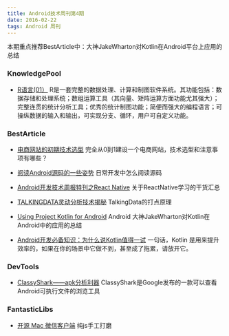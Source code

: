 ```yaml
---
title: Android技术周刊第4期
date: 2016-02-22
tags: Android 周刊
---
```

本期重点推荐BestArticle中：大神JakeWharton对Kotlin在Android平台上应用的总结

### KnowledgePool

* [R语言(01）](http://dannylee1991.github.io/2016/02/29/R%E8%AF%AD%E8%A8%80\(01\)%EF%BC%8DR%E5%BF%AB%E9%80%9F%E5%85%A5%E9%97%A8/) R是一套完整的数据处理、计算和制图软件系统。其功能包括：数据存储和处理系统；数组运算工具（其向量、矩阵运算方面功能尤其强大）；完整连贯的统计分析工具；优秀的统计制图功能；简便而强大的编程语言；可操纵数据的输入和输出，可实现分支、循环，用户可自定义功能。

### BestArticle
* [电商网站的初期技术选型](http://www.infoq.com/cn/articles/e-commerce-web-tech-stack) 完全从0到1建设一个电商网站，技术选型和注意事项有哪些？

* [阅读Android源码的一些姿势](http://zhuanlan.zhihu.com/kaede/20564614) 日常开发中怎么阅读源码

* [Android开发技术周报特刊之React Native](http://www.androidweekly.cn/android-dev-special-weekly-react-native/ ) 关于ReactNative学习的干货汇总

* [TALKINGDATA灵动分析技术揭秘](http://blog.talkingdata.net/?p=3778) TalkingData的打点原理

* [Using Project Kotlin for Android](https://docs.google.com/document/d/1ReS3ep-hjxWA8kZi0YqDbEhCqTt29hG8P44aA9W0DM8/edit?hl=en&forcehl=1# ) Android 大神JakeWharton对Kotlin在Android中的应用的总结

* [Android开发必备知识：为什么说Kotlin值得一试](https://mp.weixin.qq.com/s?__biz=MzA3NTYzODYzMg==&mid=404087761&idx=1&sn=d80625ee52f860a7a2ed4c238d2151b6&scene=1&srcid=0225QQBEkQDEgwdiU2NLUcIN&key=710a5d99946419d9ccd16b7a8f76c1e361a550e2913b9faaa03629fc47c8101e359ddd6f56b49ba5fb492397af237e23&ascene=0&uin=MjI1NTE5NDA2Mw%3D%3D&devicetype=iMac+MacBookPro11%2C2+OSX+OSX+10.10.5+build\(14F1021\)&version=11020201&pass_ticket=QVvjp5rfSGeK1B2IUW9ztD%2FG3DNqK1OP1Mf132T8IbEt5mmj8dgTKQegO6igLQl%2B) 一句话，Kotlin 是用来提升效率的，如果在你的场景中它做不到，甚至成了拖累，请放开它。

### DevTools
* [ClassyShark——apk分析利器](https://mp.weixin.qq.com/s?__biz=MzA4NTQwNDcyMA==&mid=402526638&idx=1&sn=bdd13a3cb722e72f67d4dcc1af0f620d&scene=1&srcid=0302hfrFeK6egppOSAc3YX1S&key=710a5d99946419d9b6b1065588a39c2f4cf1c11b6c978e30fca915cfa5a47278ed9697f4438c150e481795c543d2da28&ascene=0&uin=MjI1NTE5NDA2Mw%3D%3D&devicetype=iMac+MacBookPro11%2C2+OSX+OSX+10.10.5+build\(14F1021\)&version=11020201&pass_ticket=3OhJ6Q6jZNaO%2BrWN1brtamVLFosGdEWQnoDQYiw2Kj09Xd0QE1EDLJX2aj4vyhJq) ClassyShark是Google发布的一款可以查看Android可执行文件的浏览工具

### FantasticLibs

* [开源 Mac 微信客户端](https://github.com/geeeeeeeeek/electronic-wechat)  纯js手工打磨

